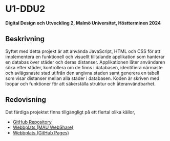 # U1-DDU2

**Digital Design och Utveckling 2, Malmö Universitet, Höstterminen 2024**

## Beskrivning

Syftet med detta projekt är att använda JavaScript, HTML och CSS för att implementera en funktionell och visuellt tilltalande applikation som hanterar en databas över städer och deras distanser. Applikationen låter användaren söka efter städer, kontrollera om de finns i databasen, identifiera närmaste och avlägsnaste stad utifrån den angivna staden samt generera en tabell som visar distanser mellan alla städer i databasen. Koden är skriven med loopar och funktioner för att säkerställa struktur och återanvändbarhet.

## Redovisning

Det färdiga projektet finns tillgängligt på ett flertal olika källor,

- [GitHub Repository](https://github.com/siggebrandt/DDU2-U1)
- [Webbplats (MAU WebShare)](https://webshare.mah.se/aq2697/U1-DDU2)
- [Webbplats (GitHub Pages)](https://siggebrandt.github.io/DDU2-U1)
